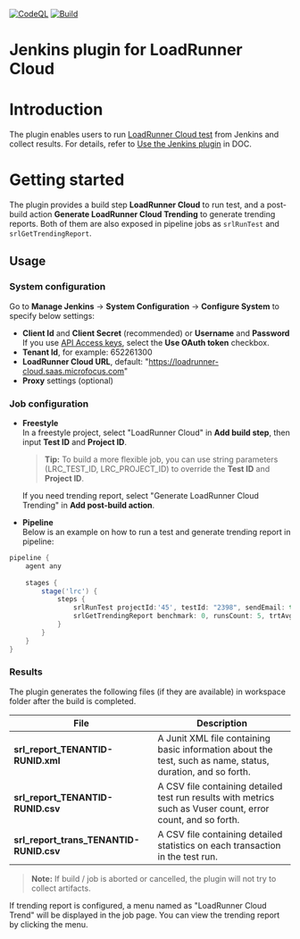 [![CodeQL](https://github.com/MicroFocus/lrc-jk-plugin/actions/workflows/codeql.yml/badge.svg)](https://github.com/MicroFocus/lrc-jk-plugin/actions/workflows/codeql.yml)
[![Build](https://github.com/MicroFocus/lrc-jk-plugin/actions/workflows/build.yml/badge.svg)](https://github.com/MicroFocus/lrc-jk-plugin/actions/workflows/build.yml)

# Jenkins plugin for LoadRunner Cloud

# Introduction

The plugin enables users to run [LoadRunner Cloud test](https://admhelp.microfocus.com/lrc/en/Latest/Content/Storm/c_Getting_started.htm) from Jenkins and collect results. For details, refer to [Use the Jenkins plugin](https://admhelp.microfocus.com/lrc/en/Latest/Content/Storm/t_ci_plugins.htm#mt-item-0) in DOC.

# Getting started

The plugin provides a build step **LoadRunner Cloud** to run test, and a post-build action **Generate LoadRunner Cloud Trending** to generate trending reports.
Both of them are also exposed in pipeline jobs as `srlRunTest` and `srlGetTrendingReport`.

## Usage

### System configuration
Go to **Manage Jenkins** &rarr; **System Configuration** &rarr; **Configure System** to specify below settings: 
 - **Client Id** and **Client Secret** (recommended) or **Username** and **Password**  
   If you use [API Access keys](https://admhelp.microfocus.com/lrc/en/Latest/Content/Storm/Admin-APIAccess.htm), select the **Use OAuth token** checkbox.
 - **Tenant Id**, for example: 652261300
 - **LoadRunner Cloud URL**, default: "https://loadrunner-cloud.saas.microfocus.com"
 - **Proxy** settings (optional)

### Job configuration
- **Freestyle**  
   In a freestyle project, select "LoadRunner Cloud" in **Add build step**, then input **Test ID** and **Project ID**.  
   > **Tip:**
   To build a more flexible job, you can use string parameters (LRC_TEST_ID, LRC_PROJECT_ID) to override the **Test ID** and **Project ID**.  

   If you need trending report, select "Generate LoadRunner Cloud Trending" in **Add post-build action**.
- **Pipeline**  
   Below is an example on how to run a test and generate trending report in pipeline:

```groovy
pipeline {
    agent any
    
    stages {
        stage('lrc') {    
            steps {
                srlRunTest projectId:'45', testId: "2398", sendEmail: true
                srlGetTrendingReport benchmark: 0, runsCount: 5, trtAvgThresholdImprovement: 5,trtAvgThresholdMajorRegression: 10, trtAvgThresholdMinorRegression: 5, trtPercentileThresholdImprovement: 5, trtPercentileThresholdMajorRegression: 10, trtPercentileThresholdMinorRegression: 5
            }
        }
    }
}
```

### Results

The plugin generates the following files (if they are available) in workspace folder after the build is completed.

| File                                    | Description                                                                                                  |
|-----------------------------------------|--------------------------------------------------------------------------------------------------------------|
| **srl_report_TENANTID-RUNID.xml**       | A Junit XML file containing basic information about the test, such as name, status, duration, and so forth.  |
| **srl_report_TENANTID-RUNID.csv**       | A CSV file containing detailed test run results with metrics such as Vuser count, error count, and so forth. |
| **srl_report_trans_TENANTID-RUNID.csv** | A CSV file containing detailed statistics on each transaction in the test run.                               |

> **Note:**
> If build / job is aborted or cancelled, the plugin will not try to collect artifacts.

If trending report is configured, a menu named as "LoadRunner Cloud Trend" will be displayed in the job page. You can view the trending report by clicking the menu.
